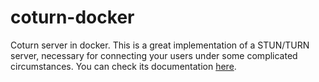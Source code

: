 # coturn-docker
Coturn server in docker.
This is a great implementation of a STUN/TURN server, necessary for connecting your users under some complicated circumstances. You can check its documentation [here](https://github.com/coturn/coturn).

